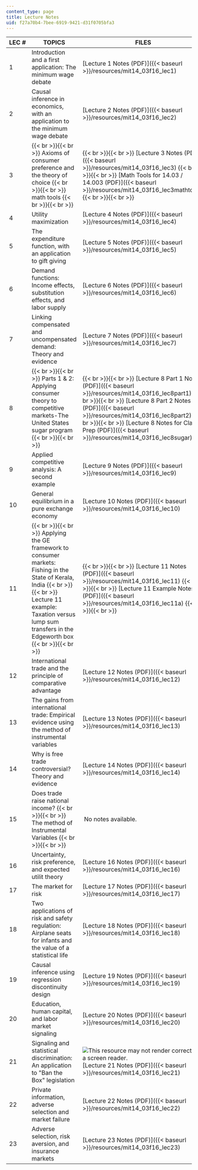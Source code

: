 ```yaml
---
content_type: page
title: Lecture Notes
uid: f27a70b4-7bee-6919-9421-d31f0705bfa3
---
```


| LEC # | TOPICS | FILES |
| --- | --- | --- |
| 1 | Introduction and a first application: The minimum wage debate | [Lecture 1 Notes (PDF)]({{< baseurl >}}/resources/mit14_03f16_lec1) |
| 2 | Causal inference in economics, with an application to the minimum wage debate | [Lecture 2 Notes (PDF)]({{< baseurl >}}/resources/mit14_03f16_lec2) |
| 3 |  {{< br >}}{{< br >}} Axioms of consumer preference and the theory of choice {{< br >}}{{< br >}} math tools {{< br >}}{{< br >}}  |  {{< br >}}{{< br >}} [Lecture 3 Notes (PDF)]({{< baseurl >}}/resources/mit14_03f16_lec3) {{< br >}}{{< br >}} [Math Tools for 14.03 / 14.003 (PDF)]({{< baseurl >}}/resources/mit14_03f16_lec3mathtools) {{< br >}}{{< br >}}  |
| 4 | Utility maximization | [Lecture 4 Notes (PDF)]({{< baseurl >}}/resources/mit14_03f16_lec4) |
| 5 | The expenditure function, with an application to gift giving | [Lecture 5 Notes (PDF)]({{< baseurl >}}/resources/mit14_03f16_lec5) |
| 6 | Demand functions: Income effects, substitution effects, and labor supply | [Lecture 6 Notes (PDF)]({{< baseurl >}}/resources/mit14_03f16_lec6) |
| 7 | Linking compensated and uncompensated demand: Theory and evidence | [Lecture 7 Notes (PDF)]({{< baseurl >}}/resources/mit14_03f16_lec7) |
| 8 |  {{< br >}}{{< br >}} Parts 1 & 2: Applying consumer theory to competitive markets-The United States sugar program {{< br >}}{{< br >}}  |  {{< br >}}{{< br >}} [Lecture 8 Part 1 Notes (PDF)]({{< baseurl >}}/resources/mit14_03f16_lec8part1) {{< br >}}{{< br >}} [Lecture 8 Part 2 Notes (PDF)]({{< baseurl >}}/resources/mit14_03f16_lec8part2) {{< br >}}{{< br >}} [Lecture 8 Notes for Class Prep (PDF)]({{< baseurl >}}/resources/mit14_03f16_lec8sugar) |
| 9 | Applied competitive analysis: A second example | [Lecture 9 Notes (PDF)]({{< baseurl >}}/resources/mit14_03f16_lec9) |
| 10 | General equilibrium in a pure exchange economy | [Lecture 10 Notes (PDF)]({{< baseurl >}}/resources/mit14_03f16_lec10) |
| 11 |  {{< br >}}{{< br >}} Applying the GE framework to consumer markets: Fishing in the State of Kerala, India {{< br >}}{{< br >}} Lecture 11 example: Taxation versus lump sum transfers in the Edgeworth box {{< br >}}{{< br >}}  |  {{< br >}}{{< br >}} [Lecture 11 Notes (PDF)]({{< baseurl >}}/resources/mit14_03f16_lec11) {{< br >}}{{< br >}} [Lecture 11 Example Notes (PDF)]({{< baseurl >}}/resources/mit14_03f16_lec11a) {{< br >}}{{< br >}}  |
| 12 | International trade and the principle of comparative advantage | [Lecture 12 Notes (PDF)]({{< baseurl >}}/resources/mit14_03f16_lec12) |
| 13 | The gains from international trade: Empirical evidence using the method of instrumental variables | [Lecture 13 Notes (PDF)]({{< baseurl >}}/resources/mit14_03f16_lec13) |
| 14 | Why is free trade controversial? Theory and evidence | [Lecture 14 Notes (PDF)]({{< baseurl >}}/resources/mit14_03f16_lec14) |
| 15 | Does trade raise national income? {{< br >}}{{< br >}} The method of Instrumental Variables {{< br >}}{{< br >}}  |  No notes available.  |
| 16 | Uncertainty, risk preference, and expected utilit theory | [Lecture 16 Notes (PDF)]({{< baseurl >}}/resources/mit14_03f16_lec16) |
| 17 | The market for risk | [Lecture 17 Notes (PDF)]({{< baseurl >}}/resources/mit14_03f16_lec17) |
| 18 | Two applications of risk and safety regulation: Airplane seats for infants and the value of a statistical life | [Lecture 18 Notes (PDF)]({{< baseurl >}}/resources/mit14_03f16_lec18) |
| 19 | Causal inference using regression discontinuity design | [Lecture 19 Notes (PDF)]({{< baseurl >}}/resources/mit14_03f16_lec19) |
| 20 | Education, human capital, and labor market signaling | [Lecture 20 Notes (PDF)]({{< baseurl >}}/resources/mit14_03f16_lec20) |
| 21 | Signaling and statistical discrimination: An application to "Ban the Box" legislation | ![This resource may not render correctly in a screen reader.](/images/inacessible.gif)[Lecture 21 Notes (PDF)]({{< baseurl >}}/resources/mit14_03f16_lec21) |
| 22 | Private information, adverse selection and market failure | [Lecture 22 Notes (PDF)]({{< baseurl >}}/resources/mit14_03f16_lec22) |
| 23 | Adverse selection, risk aversion, and insurance markets | [Lecture 23 Notes (PDF)]({{< baseurl >}}/resources/mit14_03f16_lec23)